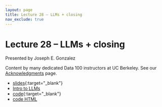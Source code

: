 ```yaml
---
layout: page
title: Lecture 28 – LLMs + closing
nav_exclude: true
---
```


# Lecture 28 – LLMs + closing

Presented by Joseph E. Gonzalez

Content by many dedicated Data 100 instructors at UC Berkeley. See our [Acknowledgments](../../acks) page.

- [slides](https://docs.google.com/presentation/d/1f6-eAWfBk_lev8rktvAwBredlpzCTtcNDKZok0V-9XQ/edit?usp=sharing){:target="_blank"}
- [Intro to LLMs](../resources/assets/lectures/lec28/intro_to_LLMs_fa24.pdf)
- [code](https://data100.datahub.berkeley.edu/hub/user-redirect/git-pull?repo=https%3A%2F%2Fgithub.com%2FDS-100%2Ffa24-student&urlpath=lab%2Ftree%2Ffa24-student%2Flecture%2Flec28%2FLec28.ipynb&branch=main){:target="_blank"}
- [code HTML](../../resources/assets/lectures/lec28/lec28.html)
